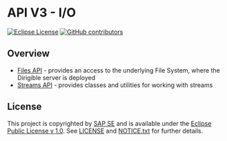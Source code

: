 # API V3 - I/O

[![Eclipse License](http://img.shields.io/badge/license-Eclipse-brightgreen.svg)](LICENSE)
[![GitHub contributors](https://img.shields.io/github/contributors/dirigiblelabs/api-v3-io.svg)](https://github.com/dirigiblelabs/api-v3-io/graphs/contributors)

## Overview

* [Files API](http://www.dirigible.io/api/files.html) - provides an access to the underlying File System, where the Dirigible server is deployed
* [Streams API](http://www.dirigible.io/api/streams.html) - provides classes and utilities for working with streams



## License

This project is copyrighted by [SAP SE](http://www.sap.com/) and is available under the [Eclipse Public License v 1.0](https://www.eclipse.org/legal/epl-v10.html). See [LICENSE](LICENSE) and [NOTICE.txt](NOTICE.txt) for further details.
